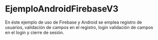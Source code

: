 # EjemploAndroidFirebaseV3
En éste ejemplo de uso de Firebase y Android se emplea registro de usuarios, validación de campos en el registro, login validación de campos en el login y cierre de sesión.
